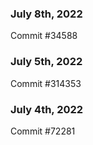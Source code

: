 ### July 8th, 2022

Commit #34588

### July 5th, 2022

Commit #314353


### July 4th, 2022

Commit #72281
